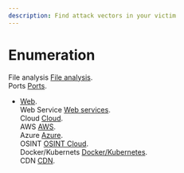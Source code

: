 ```yaml
---
description: Find attack vectors in your victim
---
```


# Enumeration

File analysis [File analysis](files.md). </br> 
Ports [Ports](ports.md). </br> 
* [Web](web/). </br> 
Web Service [Web services](web/webservices.md). </br> 
Cloud [Cloud](https://github.com/hunter-zone/checklist/blob/main/src/sections/enum/cloud.md). </br> 
AWS [AWS](cloud.md#aws). </br> 
Azure [Azure](cloud.md#azure). </br> 
OSINT [OSINT Cloud](cloud.md#cloud-osint). </br> 
Docker/Kubernets [Docker/Kubernetes](cloud.md#docker). </br> 
CDN [CDN](cloud.md#cdn-domain-fronting).

